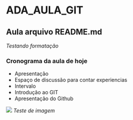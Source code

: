 # ADA_AULA_GIT

## Aula arquivo README.md

*Testando formatação*

### Cronograma da aula de hoje
- Apresentação
- Espaço de discussão para contar experiencias
- Intervalo
- Introdução ao GIT
- Apresentação do Github

 ![](https://imgs.search.brave.com/d4fSAL8vvw9l1cnXgm31ZGSoLqZ4bLr9cBZ6vnKM9rE/rs:fit:500:0:0:0/g:ce/aHR0cHM6Ly9zc28u/YWRhLnRlY2gvX25l/eHQvc3RhdGljL21l/ZGlhL2FkYS1sb2dv/LWNvcm5lci44MWY1/MzhkNy5zdmc)
 *Teste de imagem*

